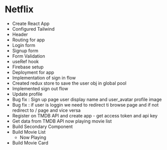 # Netflix

- Create React App
- Configured Tailwind
- Header
- Routing for app
- Login form
- Signup form
- Form Validation
- useRef hook
- Firebase setup
- Deployment for app
- Implementation of sign in flow
- Created redux store to save the user obj in global pool
- Implemented sign out flow
- Update profile
- Bug fix : Sign up page user display name and user_avatar profile image
- Bug fix : if user is loggin we need to redirect ti browse page and if not redirect to / page and vice versa
- Register on TMDB API and create app - get access token and api key
- Get data from TMDB API now playing movie list
- Build Secondary Component
- Build Movie List
  - Now Playing
- Build Movie Card
